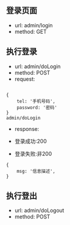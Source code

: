 ## 登录页面

* url: admin/login
* method: GET

## 执行登录

* url: admin/doLogin 
* method: POST
* request:
```

{
    tel: '手机号码',
    password: '密码'
}
admin/doLogin
```

* response:

* 登录成功:200
* 登录失败:非200

```
{
    msg: '信息描述',
}

```

## 执行登出

* url: admin/doLogout
* method: POST

